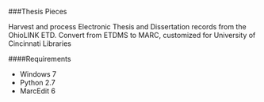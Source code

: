 ###Thesis Pieces

Harvest and process Electronic Thesis and Dissertation records from the OhioLINK ETD. Convert from ETDMS to MARC, customized for University of Cincinnati Libraries

####Requirements

* Windows 7
* Python 2.7
* MarcEdit 6
